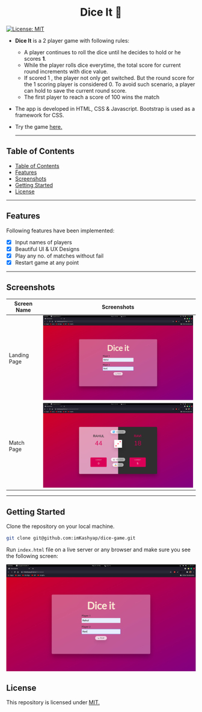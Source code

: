 <h1 style="text-align:center;">Dice It 🎲</h1>
  
  [![License: MIT](https://img.shields.io/badge/License-MIT-blue.svg)](https://opensource.org/licenses/MIT)

- **Dice It** is a 2 player game with following rules:
  - A player continues to roll the dice until he decides to hold or he scores **1**.
  - While the player rolls dice everytime, the total score for current round increments with dice value.
  - If scored 1 , the player not only get switched. But the round score for the 1 scoring player is considered 0. To avoid such scenario, a player can hold to save the current round score.
  - The first player to reach a score of 100 wins the match
- The app is developed in HTML, CSS & Javascript. Bootstrap is used as a framework for CSS.
- Try the game [here.](https://imkashyap.github.io/Dice-Game/)
  

  ***


## Table of Contents
- [Table of Contents](#table-of-contents)
- [Features](#features)
- [Screenshots](#screenshots)
- [Getting Started](#getting-started)
- [License](#license)

***

## Features
Following features have been implemented:

- [x] Input names of players
- [x] Beautiful UI & UX Designs
- [x] Play any no. of matches without fail
- [x] Restart game at any point

***

## Screenshots
|Screen Name | Screenshots |
|---|--|
|Landing Page|<img src='./screenshots/ss1.png' width=600px alt='Screenshot of the App'>|
|Match Page|<img src='./screenshots/ss2.png' width=600px  alt='Screenshot of the App'>|

***

## Getting Started
Clone the repository on your local machine.

```bash
git clone git@github.com:imKashyap/dice-game.git
```

Run `index.html` file on a live server or any browser and make sure you see the following screen:

![Screenshot of the landing page of Web Server](screenshots/ss1.png)

## License
 This repository is licensed under [MIT.](https://github.com/imKashyap/dice-game/blob/main/LICENSE)